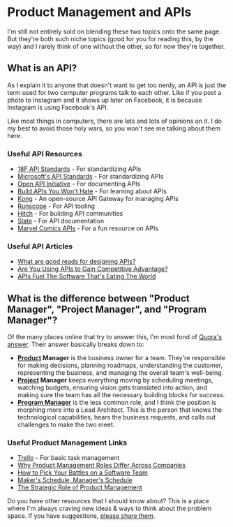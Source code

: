 # Product Management and APIs

I'm still not entirely sold on blending these two topics onto the same page. But they're both such niche topics (good for you for reading this, by the way) and I rarely think of one without the other, so for now they're together.

<div class="ui divider"></div>

## What is an API?
As I explain it to anyone that doesn't want to get too nerdy, an API is just the term used for two computer programs talk to each other. Like if you post a photo to Instagram and it shows up later on Facebook, it is because Instagram is using Facebook's API.

Like most things in computers, there are lots and lots of opinions on it. I do my best to avoid those holy wars, so you won't see me talking about them here.

### Useful API Resources
* [18F API Standards](https://github.com/18F/api-standards) - For standardizing APIs
* [Microsoft's API Standards](https://github.com/Microsoft/api-guidelines) - For standardizing APIs
* [Open API Initiative](https://www.openapis.org/) - For documenting APIs
* [Build APIs You Won't Hate](https://leanpub.com/build-apis-you-wont-hate) - For learning about APIs
* [Kong](https://getkong.org/) - An open-source API Gateway for managing APIs
* [Runscope](https://www.runscope.com/) - For API tooling
* [Hitch](https://www.hitchhq.com/) - For building API communities
* [Slate](https://github.com/lord/slate) - For API documentation
* [Marvel Comics APIs](http://www.webappers.com/2015/05/08/the-marvel-comics-api-for-developers/) - For a fun resource on APIs

### Useful API Articles
* [What are good reads for designing APIs?](https://news.ycombinator.com/item?id=12262586)
* [Are You Using APIs to Gain Competitive Advantage?](https://hbr.org/2015/04/are-you-using-apis-to-gain-competitive-advantage)
* [APIs Fuel The Software That's Eating The World](https://techcrunch.com/2015/05/06/apis-fuel-the-software-thats-eating-the-world/?ncid=rss)

<div class="ui divider"></div>

## What is the difference between "Product Manager", "Project Manager", and "Program Manager"?
Of the many places online that try to answer this, I'm most fond of [Quora's answer](https://www.quora.com/What-is-the-difference-between-Program-Product-and-Project-manager-roles). Their answer basically breaks down to:
* **<u>Product</u> Manager** is the business owner for a team. They're responsible for making decisions, planning roadmaps, understanding the customer, representing the business, and managing the overall team's well-being.
* **<u>Project</u> Manager** keeps everything moving by scheduling meetings, watching budgets, ensuring vision gets translated into action, and making sure the team has all the necessary building blocks for success.
* **<u>Program Manager</u>** is the less common role, and I think the position is morphing more into a Lead Architect. This is the person that knows the technological capabilities, hears the business requests, and calls out challenges to make the two meet.

### Useful Product Management Links
* [Trello](https://trello.com/) - For basic task management
* [Why Product Management Roles Differ Across Companies](https://medium.com/all-things-product-management/differences-between-product-management-ux-productmarketing-ab35548ebe6b#.vnuz2wplv)
* [How to Pick Your Battles on a Software Team](https://spin.atomicobject.com/2016/06/21/pick-battles-software-team/)
* [Maker's Schedule, Manager's Schedule](http://www.paulgraham.com/makersschedule.html)
* [The Strategic Role of Product Management](http://pragmaticmarketing.com/strategic-role-of-product-management.aspx)

<div class="ui divider"></div>

Do you have other resources that I should know about? This is a place where I'm always craving new ideas & ways to think about the problem space. If you have suggestions, [please share them](mailto:eric.caron@gmail.com).